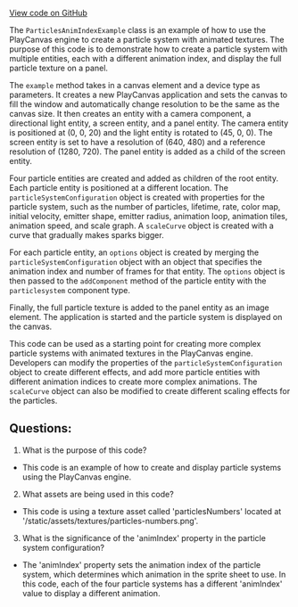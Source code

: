 [View code on GitHub](https://github.com/playcanvas/engine/examples/src/examples/graphics/particles-anim-index.tsx)

The `ParticlesAnimIndexExample` class is an example of how to use the PlayCanvas engine to create a particle system with animated textures. The purpose of this code is to demonstrate how to create a particle system with multiple entities, each with a different animation index, and display the full particle texture on a panel.

The `example` method takes in a canvas element and a device type as parameters. It creates a new PlayCanvas application and sets the canvas to fill the window and automatically change resolution to be the same as the canvas size. It then creates an entity with a camera component, a directional light entity, a screen entity, and a panel entity. The camera entity is positioned at (0, 0, 20) and the light entity is rotated to (45, 0, 0). The screen entity is set to have a resolution of (640, 480) and a reference resolution of (1280, 720). The panel entity is added as a child of the screen entity.

Four particle entities are created and added as children of the root entity. Each particle entity is positioned at a different location. The `particleSystemConfiguration` object is created with properties for the particle system, such as the number of particles, lifetime, rate, color map, initial velocity, emitter shape, emitter radius, animation loop, animation tiles, animation speed, and scale graph. A `scaleCurve` object is created with a curve that gradually makes sparks bigger.

For each particle entity, an `options` object is created by merging the `particleSystemConfiguration` object with an object that specifies the animation index and number of frames for that entity. The `options` object is then passed to the `addComponent` method of the particle entity with the `particlesystem` component type.

Finally, the full particle texture is added to the panel entity as an image element. The application is started and the particle system is displayed on the canvas.

This code can be used as a starting point for creating more complex particle systems with animated textures in the PlayCanvas engine. Developers can modify the properties of the `particleSystemConfiguration` object to create different effects, and add more particle entities with different animation indices to create more complex animations. The `scaleCurve` object can also be modified to create different scaling effects for the particles.
## Questions: 
 1. What is the purpose of this code?
- This code is an example of how to create and display particle systems using the PlayCanvas engine.

2. What assets are being used in this code?
- This code is using a texture asset called 'particlesNumbers' located at '/static/assets/textures/particles-numbers.png'.

3. What is the significance of the 'animIndex' property in the particle system configuration?
- The 'animIndex' property sets the animation index of the particle system, which determines which animation in the sprite sheet to use. In this code, each of the four particle systems has a different 'animIndex' value to display a different animation.